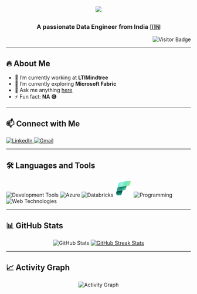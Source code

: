 <h1 align="center">
    <img src="https://readme-typing-svg.herokuapp.com/?font=Anton&size=35&center=true&vCenter=true&width=500&height=70&duration=4000&color=539BF5&lines=Hi+There!+👋;+I'm+Vignesh+Mestha!;"/>
</h1>

<h3 align="center">A passionate Data Engineer from India 🇮🇳</h3>

<p align="right">
    <img src="https://visitor-badge.laobi.icu/badge?page_id=vigneshmestha14.vigneshmestha14" alt="Visitor Badge"/>
</p>

---

## 🔥 About Me
- 🔭 I’m currently working at **LTIMindtree**
- 🌱 I’m currently exploring **Microsoft Fabric**
- 💬 Ask me anything [here](https://github.com/vigneshmestha14/vigneshmestha14/discussions/1)
- ⚡ Fun fact: **NA 😅**

---

## 📫 Connect with Me
<p align="left">
    <a href="https://www.linkedin.com/in/vignesh-mestha-576217221?utm_source=share&utm_campaign=share_via&utm_content=profile&utm_medium=android_app" target="_blank">
        <img src="https://skillicons.dev/icons?i=linkedin" alt="LinkedIn"/>
    </a>
    <a href="mailto:vigneshmestha14@gmail.com" target="_blank">
        <img src="https://skillicons.dev/icons?i=gmail" alt="Gmail"/>
    </a>
</p>

---

## 🛠️ Languages and Tools
<p align="left">
    <img src="https://skillicons.dev/icons?i=pycharm,vscode,git,github" alt="Development Tools"/>
    <img src="https://www.vectorlogo.zone/logos/microsoft_azure/microsoft_azure-icon.svg" width="48" height="48" alt="Azure"/>
    <img src="https://www.vectorlogo.zone/logos/databricks/databricks-icon.svg" width="48" height="48" alt="Databricks"/>
    <img src="assets/fabric_logo.svg" width="48" height="48" alt="Microsoft Fabric"/>
    <img src="https://skillicons.dev/icons?i=python,flask" alt="Programming"/>
    <img src="https://skillicons.dev/icons?i=html,css" alt="Web Technologies"/>
 
</p>

---

## 📊 GitHub Stats
<div align="center">
    <img src="https://github-readme-stats.vercel.app/api?username=vigneshmestha14&show_icons=true&theme=tokyonight&hide_border=true&count_private=true&rank_icon=github" alt="GitHub Stats"/>
    <a href="https://git.io/streak-stats"><img src="https://github-readme-streak-stats-eight.vercel.app?user=vigneshmestha14&theme=tokyonight&hide_border=true" alt="GitHub Streak Stats" /></a>
</div>

---

## 📈 Activity Graph
<p align="center">
    <img src="https://github-readme-activity-graph.vercel.app/graph?username=vigneshmestha14&theme=react-dark" alt="Activity Graph"/>
</p>
